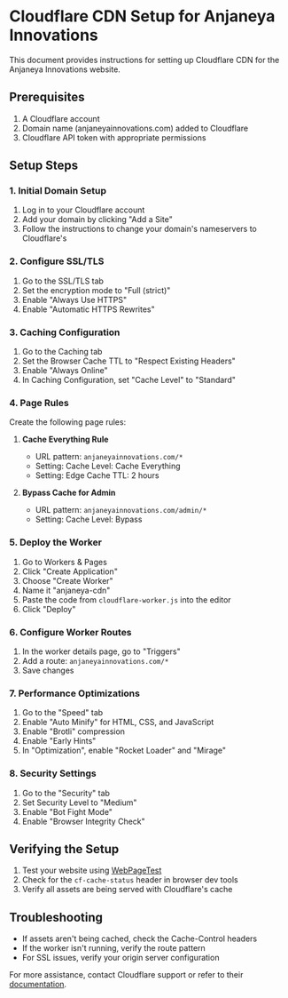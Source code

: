 # Cloudflare CDN Setup for Anjaneya Innovations

This document provides instructions for setting up Cloudflare CDN for the Anjaneya Innovations website.

## Prerequisites

1. A Cloudflare account
2. Domain name (anjaneyainnovations.com) added to Cloudflare
3. Cloudflare API token with appropriate permissions

## Setup Steps

### 1. Initial Domain Setup

1. Log in to your Cloudflare account
2. Add your domain by clicking "Add a Site"
3. Follow the instructions to change your domain's nameservers to Cloudflare's

### 2. Configure SSL/TLS

1. Go to the SSL/TLS tab
2. Set the encryption mode to "Full (strict)"
3. Enable "Always Use HTTPS"
4. Enable "Automatic HTTPS Rewrites"

### 3. Caching Configuration

1. Go to the Caching tab
2. Set the Browser Cache TTL to "Respect Existing Headers"
3. Enable "Always Online"
4. In Caching Configuration, set "Cache Level" to "Standard"

### 4. Page Rules

Create the following page rules:

1. **Cache Everything Rule**
   - URL pattern: `anjaneyainnovations.com/*`
   - Setting: Cache Level: Cache Everything
   - Setting: Edge Cache TTL: 2 hours

2. **Bypass Cache for Admin**
   - URL pattern: `anjaneyainnovations.com/admin/*`
   - Setting: Cache Level: Bypass

### 5. Deploy the Worker

1. Go to Workers & Pages
2. Click "Create Application"
3. Choose "Create Worker"
4. Name it "anjaneya-cdn"
5. Paste the code from `cloudflare-worker.js` into the editor
6. Click "Deploy"

### 6. Configure Worker Routes

1. In the worker details page, go to "Triggers"
2. Add a route: `anjaneyainnovations.com/*`
3. Save changes

### 7. Performance Optimizations

1. Go to the "Speed" tab
2. Enable "Auto Minify" for HTML, CSS, and JavaScript
3. Enable "Brotli" compression
4. Enable "Early Hints"
5. In "Optimization", enable "Rocket Loader" and "Mirage"

### 8. Security Settings

1. Go to the "Security" tab
2. Set Security Level to "Medium"
3. Enable "Bot Fight Mode"
4. Enable "Browser Integrity Check"

## Verifying the Setup

1. Test your website using [WebPageTest](https://www.webpagetest.org/)
2. Check for the `cf-cache-status` header in browser dev tools
3. Verify all assets are being served with Cloudflare's cache

## Troubleshooting

- If assets aren't being cached, check the Cache-Control headers
- If the worker isn't running, verify the route pattern
- For SSL issues, verify your origin server configuration

For more assistance, contact Cloudflare support or refer to their [documentation](https://developers.cloudflare.com/). 